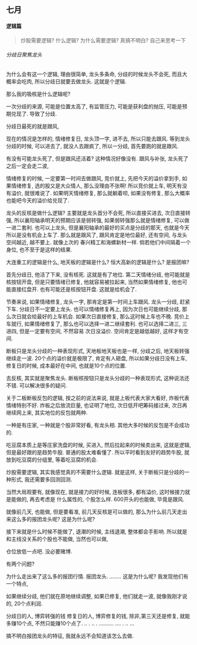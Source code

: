 ## 七月

#### 逻辑篇

> 炒股需要逻辑? 什么逻辑? 为什么需要逻辑? 真搞不明白? 自己来思考一下  

###### 分歧日聚焦龙头

为什么会有这一个逻辑, 理由很简单, 龙头多条命, 分歧的时候龙头不会死, 而且大概率会吃肉, 所以分歧日就要去做龙头.
这就是个逻辑. 

那么我的吸核是什么逻辑呢?  

一次分歧的来源, 可能是位置太高了, 有监管压力, 可能是获利盘的抛压, 可能是预期兑现了. 导致了分歧. 

分歧日最死的就是跟风, 

现在的情况是怎样的, 情绪修复日, 龙头顶一字, 进不去, 所以只能去跟风. 等到龙头分歧的时候, 可以进去了, 
就没人去跟疯了, 所以一分歧, 首先要跑的就是跟风. 

有没有可能龙头死了, 但是跟风还活着? 这种情况好像没有. 跟风与补张, 龙头死了之后一定会走二波, 

情绪修复的时候, 一定要第一时间去做跟风, 竞价就上, 先把今天的溢价拿到手, 如果情绪修复, 选的股又是大众情人, 
那么没理由不张啊! 所以竞价就上车, 明天有没有溢价, 就很难说了. 如果明天情绪修复, 那么就躺着呗, 如果没有修复, 
那么大概率也能吧今天的溢价给兑现了. 

龙头的反核是做什么逻辑? 主要就是龙头首分不会死, 所以直接买进去, 次日直接转强, 所以襄阳轴承明天的预期应该是弱转强, 
如果弱转强那么就是情绪修复, 可以做一进二套利. 也可以上龙头, 但是襄阳轴承的最好的买点是分歧的那天, 也就是今天
所以是没有机会上车了. 那么就是跟风了, 跟风肯定是地位最好, 还有空间, 与龙头空间越近, 越不要上. 就像上次的
春兴精工和海螺新材一样. 倘若他们中间隔着一个身位, 也不至于是这样的结果. 

大连重工的逻辑是什么, 地天板的逻辑是什么? 恒大高新的逻辑是什么? 是报团嘛? 

首先分歧日, 他活了下来, 没有核死. 这就是有了地位. 第二天情绪分歧, 他可能就是核按钮开盘, 但是只要情绪已修复, 
他就容易被拉起来, 当然如果情绪修复, 他也可能直接红盘开. 也有可能还是核按钮开盘. 这就是给机会了. 


节奏来说, 如果情绪修复, 龙头一字, 那肯定是第一时间上车跟风. 龙头一分歧, 赶紧下车. 分歧日不一定要上龙头. 
也可以情绪修复再上, 因为次日也可能继续分歧, 那么次日就会给最好的上车机会. 如果次日直接修复, 那么这时候上车也不晚.
竞价上车就行, 如果情绪修复了, 那么也可以选择一进二继续套利. 也可以选择二进三, 三进四, 但是一定要有空间, 不然容易
次日没溢价. 空间肯定是越低越好, 这样才有空间. 

断板只是龙头分歧的一种表现形式, 天地板地天板也是一样, 分歧之后, 地天板转强继续走一波. 20个点的溢价就是极限了, 
肯定有人砸盘, 所以如果分歧日没有上车, 修复日的时候, 成本最好在中间, 也就是10个点的位置. 

去反核, 其实就是聚焦龙头. 断板核按钮只是龙头分歧的一种表现形式, 这种说法还不错. 可以解决很多的疑问.   

关于二板断板反包的逻辑, 按之前的说法来说, 就是上板代表大家大看好, 炸板代表情绪特别不好. 炸板之后放流巨量,
也证明了地位, 次日低开吧筹码接过来, 次日再继续网上来, 其实地位的反包就两种.

一种是有庄家, 一种就是个股非常好看, 有龙头相. 
其他大多时候的反包是不会成功的. 

吃豆腐本质上是等庄家洗盘的时候, 买进入, 然后拉起来的时候卖出来, 这就是逻辑, 但是最好跟的是趋势牛股. 
普通的股太难看懂了. 所以平时看到友好的趋势牛股, 就放到吃豆腐的分组里, 等着吃豆腐的机会. 


炒股需要逻辑, 其实我感觉真的不需要什么逻辑. 就是这样, 关于断板只是分歧的一种形式, 我还需要多回测回测. 


当然大局观要有, 就像现在, 就是接力的好时候, 连板很多, 都有溢价, 这时候接力就是能做的, 再去考虑是
什么属性的, 个股怎么样. 600开头的也能做, 毕竟是跟风. 

就像前几天, 也能做, 但是要看准, 前几天反核是可以做的, 那么为什么前几天走出来这么多的报团龙头呢? 这是为什么呢? 


接下来就是什么时候不能做了, 退潮的时候, 主线退潮, 整体都会手影响. 所以就是和主线没关系的个股也不能做, 当然也可以做,

仓位放低一点吧. 没必要赌博. 





有两个问题? 

为什么走出来了这么多的报团行情. 报团龙头. ........ 这是为什么呢? 我发现他们有一个特点, 

如果继续分歧, 他们就在原地继续调整, 如果已修复, 他们就走一波, 就像我刚才说的, 20个点利润.

分歧日的人, 博弈转强的钱
修复日的人, 博弈修复的钱, 
除非,第三天还是修复, 就能多赚10个点, 不然只能赚10个点了. .. . .. . .......... .... . .. ...






搞不明白报团龙头的特征, 我就永远不会知道该怎么去做. 
